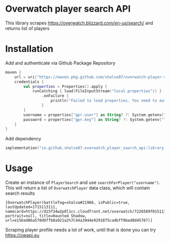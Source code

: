 # Overwatch player search API

This library scrapes https://overwatch.blizzard.com/en-us/search/ and returns list of players

# Installation

Add and authenticate via Github Package Repository

```kotlin
maven {
    url = uri("https://maven.pkg.github.com/shalva97/overwatch-player-search-api")
    credentials {
        val properties = Properties().apply {
            runCatching { load(FileInputStream("local.properties")) }
                .onFailure {
                    println("Failed to load properties. You need to authenticate with Github Packages to download all dependencies")
                }
        }
        username = properties["gpr.user"] as String? ?: System.getenv("USERNAME")
        password = properties["gpr.key"] as String? ?: System.getenv("TOKEN")
    }
}
```

Add dependency

```kotlin
implementation("io.github.shalva97.overwatch_player_search_api:library:1.1")
```

# Usage

Create an instance of `PlayerSearch` and use `searchForPlayer("username")`. This will return a list of `OverwatchPlayer`
data class, which will contain search results

```
[OverwatchPlayer(battleTag=shalva#21966, isPublic=true, lastUpdated=1715113111, namecard=https://d15f34w2p8l1cc.cloudfront.net/overwatch/7226589f015117e841d23356bc45835409c38ba8fb0d1451ca9268961fffde0f.png, portrait=null, title=Haunted Shadow, url=e156ad86a570d6ffb8a921a2%7C44a3944e9291875ca4bff9bad8d45767)]
```

Scraping player profile needs a lot of work, until that is done you can try https://owapi.eu